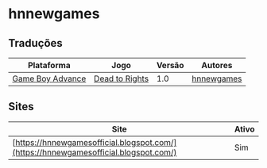# hnnewgames

## Traduções

| Plataforma | Jogo | Versão | Autores |
| ----------- | ----------- | ----------- | ----------- |
| [Game Boy Advance](../../traducoes/game-boy-advance/) | [Dead to Rights](../../traducoes/game-boy-advance/dead-to-rights_hnnewgames/) | 1.0 | [hnnewgames](../../autores/hnnewgames/) |

## Sites

| Site | Ativo |
| ----------- | ----------- |
| [https://hnnewgamesofficial.blogspot.com/](https://hnnewgamesofficial.blogspot.com/) | Sim |